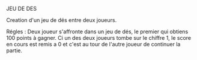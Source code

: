 JEU DE DES

Creation d'un jeu de dés entre deux joueurs.

Régles :
Deux joueur s'affronte dans un jeu de dés, le premier qui obtiens 100 points à gagner.
Ci un des deux joueurs tombe sur le chiffre 1, le score en cours est remis a 0 et c'est au tour de l'autre joueur de continuer la partie.
